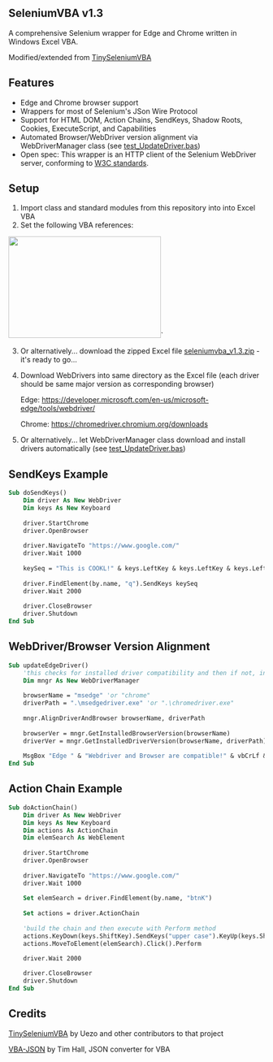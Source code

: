## SeleniumVBA v1.3

A comprehensive Selenium wrapper for Edge and Chrome written in Windows Excel VBA.

Modified/extended from [TinySeleniumVBA](https://github.com/uezo/TinySeleniumVBA/)

## Features

- Edge and Chrome browser support
- Wrappers for most of Selenium's JSon Wire Protocol
- Support for HTML DOM, Action Chains, SendKeys, Shadow Roots, Cookies, ExecuteScript, and Capabilities
- Automated Browser/WebDriver version alignment via WebDriverManager class (see [test_UpdateDriver.bas](https://github.com/GCuser99/SeleniumVBA/tree/main/test))
- Open spec: This wrapper is an HTTP client of the Selenium WebDriver server, conforming to [W3C standards](https://www.w3.org/TR/webdriver/).


## Setup

1. Import class and standard modules from this repository into into Excel VBA
2. Set the following VBA references:

<img src="https://github.com/GCuser99/SeleniumVBA/blob/main/src/references.png" width="300" height="200">`

3. Or alternatively... download the zipped Excel file [seleniumvba_v1.3.zip](https://github.com/GCuser99/SeleniumVBA/tree/main/dist/) - it's ready to go...
4. Download WebDrivers into same directory as the Excel file (each driver should be same major version as corresponding browser)
   
   Edge: https://developer.microsoft.com/en-us/microsoft-edge/tools/webdriver/
   
   Chrome: https://chromedriver.chromium.org/downloads

5. Or alternatively... let WebDriverManager class download and install drivers automatically (see [test_UpdateDriver.bas](https://github.com/GCuser99/SeleniumVBA/tree/main/test))

## SendKeys Example

```vb
Sub doSendKeys()
    Dim driver As New WebDriver
    Dim keys As New Keyboard
    
    driver.StartChrome
    driver.OpenBrowser
    
    driver.NavigateTo "https://www.google.com/"
    driver.Wait 1000
    
    keySeq = "This is COOKL!" & keys.LeftKey & keys.LeftKey & keys.LeftKey & keys.DeleteKey & keys.ReturnKey
    
    driver.FindElement(by.name, "q").SendKeys keySeq
    driver.Wait 2000
    
    driver.CloseBrowser
    driver.Shutdown
End Sub
```

## WebDriver/Browser Version Alignment

```vb
Sub updateEdgeDriver()
    'this checks for installed driver compatibility and then if not, installs updated driver
    Dim mngr As New WebDriverManager
    
    browserName = "msedge" 'or "chrome"
    driverPath = ".\msedgedriver.exe" 'or ".\chromedriver.exe"
    
    mngr.AlignDriverAndBrowser browserName, driverPath
    
    browserVer = mngr.GetInstalledBrowserVersion(browserName)
    driverVer = mngr.GetInstalledDriverVersion(browserName, driverPath)
    
    MsgBox "Edge " & "Webdriver and Browser are compatible!" & vbCrLf & vbCrLf & "Browser version: " & browserVer & vbCrLf & "Driver version:    " & driverVer, , "SeleniumVBA"
End Sub
```

## Action Chain Example
```vb
Sub doActionChain()
    Dim driver As New WebDriver
    Dim keys As New Keyboard
    Dim actions As ActionChain
    Dim elemSearch As WebElement
    
    driver.StartChrome
    driver.OpenBrowser
    
    driver.NavigateTo "https://www.google.com/"
    driver.Wait 1000
    
    Set elemSearch = driver.FindElement(by.name, "btnK")
    
    Set actions = driver.ActionChain
    
    'build the chain and then execute with Perform method
    actions.KeyDown(keys.ShiftKey).SendKeys("upper case").KeyUp(keys.ShiftKey)
    actions.MoveToElement(elemSearch).Click().Perform

    driver.Wait 2000
    
    driver.CloseBrowser
    driver.Shutdown
End Sub
```

## Credits

[TinySeleniumVBA](https://github.com/uezo/TinySeleniumVBA/) by Uezo and other contributors to that project

[VBA-JSON](https://github.com/VBA-tools/VBA-JSON) by Tim Hall, JSON converter for VBA
